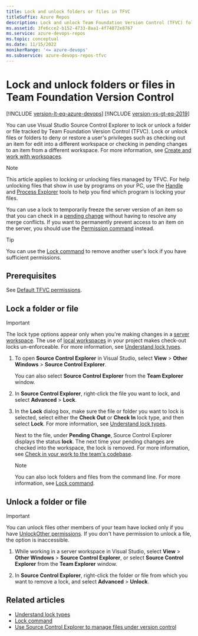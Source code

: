 ```yaml
---
title: Lock and unlock folders or files in TFVC
titleSuffix: Azure Repos
description: Lock and unlock Team Foundation Version Control (TFVC) folders or files by using Visual Studio Source Control Explorer.
ms.assetid: 3fe6cce2-b152-4733-8aa1-4f74072e8767
ms.service: azure-devops-repos
ms.topic: conceptual
ms.date: 11/15/2022
monikerRange: '<= azure-devops'
ms.subservice: azure-devops-repos-tfvc
---
```



# Lock and unlock folders or files in Team Foundation Version Control

[!INCLUDE [version-lt-eq-azure-devops](../../includes/version-lt-eq-azure-devops.md)]
[!INCLUDE [version-vs-gt-eq-2019](../../includes/version-vs-gt-eq-2019.md)]


You can use Visual Studio Source Control Explorer to lock or unlock a folder or file tracked by Team Foundation Version Control (TFVC). Lock or unlock files or folders to deny or restore a user's privileges such as checking out an item for edit into a different workspace or checking in pending changes to an item from a different workspace. For more information, see [Create and work with workspaces](create-work-workspaces.md).

> [!NOTE]
> This article applies to locking or unlocking files managed by TFVC. For help unlocking files that show in use by programs on your PC, use the [Handle](/sysinternals/downloads/handle) and [Process Explorer](/sysinternals/downloads/process-explorer) tools to help you find which program is locking your files.

You can use a lock to temporarily freeze the server version of an item so that you can check in a [pending change](develop-code-manage-pending-changes.md) without having to resolve any merge conflicts. If you want to permanently prevent access to an item on the server, you should use the [Permission command](permission-command.md) instead.

> [!TIP]
> You can use the [Lock command](lock-command.md) to remove another user's lock if you have sufficient permissions.

## Prerequisites

See [Default TFVC permissions](../../organizations/security/default-tfvc-permissions.md).

## Lock a folder or file

> [!IMPORTANT]
> The lock type options appear only when you're making changes in a [server workspace](create-work-workspaces.md). The use of [local workspaces](decide-between-using-local-server-workspace.md) in your project makes check-out locks un-enforceable. For more information, see [Understand lock types](understand-lock-types.md).

1.  To open **Source Control Explorer** in Visual Studio, select **View** > **Other Windows** > **Source Control Explorer**.

    You can also select **Source Control Explorer** from the **Team Explorer** window.

2.  In **Source Control Explorer**, right-click the file you want to lock, and select **Advanced** > **Lock**.

3.  In the **Lock** dialog box, make sure the file or folder you want to lock is selected, select either the **Check Out** or **Check In** lock type, and then select **Lock**. For more information, see [Understand lock types](understand-lock-types.md).

    Next to the file, under **Pending Change**, Source Control Explorer displays the status **lock**. The next time your pending changes are checked into the workspace, the lock is removed. For more information, see [Check in your work to the team's codebase](check-your-work-team-codebase.md).

    > [!NOTE]
    >  You can also lock folders and files from the command line. For more information, see [Lock command](lock-command.md).

## Unlock a folder or file

> [!IMPORTANT]
> You can unlock files other members of your team have locked only if you have [UnlockOther permissions](../../organizations/security/permissions.md). If you don't have permission to unlock a file, the option is inaccessible.

1.  While working in a server workspace in Visual Studio, select **View** > **Other Windows** > **Source Control Explorer**, or select **Source Control Explorer** from the **Team Explorer** window.

2.  In **Source Control Explorer**, right-click the folder or file from which you want to remove a lock, and select **Advanced** > **Unlock**.

## Related articles

-  [Understand lock types](understand-lock-types.md) 
-  [Lock command](lock-command.md) 
-  [Use Source Control Explorer to manage files under version control](use-source-control-explorer-manage-files-under-version-control.md)